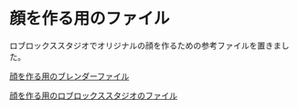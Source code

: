 # 顔を作る用のファイル

ロブロックススタジオでオリジナルの顔を作るための参考ファイルを置きました。

[顔を作る用のブレンダーファイル](/FaceCreator.blend)

[顔を作る用のロブロックススタジオのファイル](/顔のアクセサリーを作る.rbxl)
